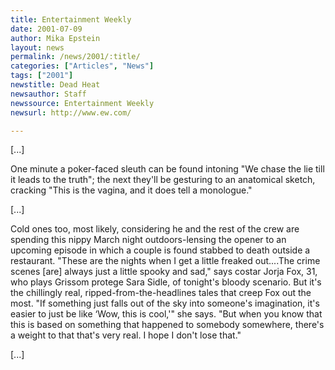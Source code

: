 ```yaml
---
title: Entertainment Weekly
date: 2001-07-09
author: Mika Epstein
layout: news
permalink: /news/2001/:title/
categories: ["Articles", "News"]
tags: ["2001"]
newstitle: Dead Heat  
newsauthor: Staff  
newssource: Entertainment Weekly  
newsurl: http://www.ew.com/  

---
```

[...]

One minute a poker-faced sleuth can be found intoning "We chase the lie till it leads to the truth"; the next they'll be gesturing to an anatomical sketch, cracking "This is the vagina, and it does tell a monologue."

[...]

Cold ones too, most likely, considering he and the rest of the crew are spending this nippy March night outdoors-lensing the opener to an upcoming episode in which a couple is found stabbed to death outside a restaurant. "These are the nights when I get a little freaked out....The crime scenes [are] always just a little spooky and sad," says costar Jorja Fox, 31, who plays Grissom protege Sara Sidle, of tonight's bloody scenario. But it's the chillingly real, ripped-from-the-headlines tales that creep Fox out the most. "If something just falls out of the sky into someone's imagination, it's easier to just be like &#8216;Wow, this is cool,'" she says. "But when you know that this is based on something that happened to somebody somewhere, there's a weight to that that's very real. I hope I don't lose that." 

[...]


